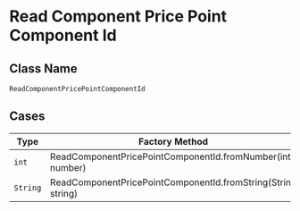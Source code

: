 
# Read Component Price Point Component Id

## Class Name

`ReadComponentPricePointComponentId`

## Cases

| Type | Factory Method |
|  --- | --- |
| `int` | ReadComponentPricePointComponentId.fromNumber(int number) |
| `String` | ReadComponentPricePointComponentId.fromString(String string) |

